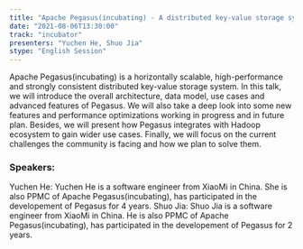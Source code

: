 ```yaml
---
title: "Apache Pegasus(incubating) - A distributed key-value storage system"
date: "2021-08-06T13:30:00" 
track: "incubator"
presenters: "Yuchen He, Shuo Jia"
stype: "English Session"
---
```

Apache Pegasus(incubating) is a horizontally scalable, high-performance and strongly consistent distributed key-value storage system. In this talk, we will introduce the overall architecture, data model, use cases and advanced features of Pegasus. We will also take a deep look into some new features and performance optimizations working in progress and in future plan. Besides, we will present how Pegasus integrates with Hadoop ecosystem to gain wider use cases. Finally, we will focus on the current challenges the community is facing and how we plan to solve them.
 ### Speakers: 
 Yuchen He: Yuchen He is a software engineer from XiaoMi in China. She is also PPMC of Apache Pegasus(incubating), has participated in the developement of Pegasus for 4 years.
Shuo Jia: Shuo Jia is a software engineer from XiaoMi in China. He is also PPMC of Apache Pegasus(incubating), has participated in the developement of Pegasus for 2 years.
